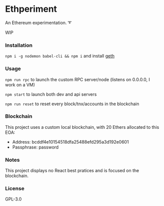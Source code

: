 # Ethperiment
An Ethereum experimentation. :curly_loop:

WIP

### Installation

`npm i -g nodemon babel-cli && npm i` and install [geth](https://github.com/ethereum/go-ethereum/wiki)

### Usage

`npm run rpc` to launch the custom RPC server/node (listens on 0.0.0.0, I work on a VM)

`npm start` to launch both dev and api servers

`npm run reset` to reset every block/tnx/accounts in the blockchain

### Blockchain

This project uses a custom local blockchain, with 20 Ethers allocated to this EOA:
- Address: bcddf4e10154518dfa25488efd295a3d192e0601
- Passphrase: password

### Notes

This project displays no React best pratices and is focused on the blockchain.

### License

GPL-3.0
